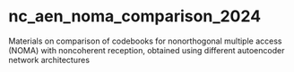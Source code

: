 # nc_aen_noma_comparison_2024
Materials on comparison of codebooks for nonorthogonal multiple access (NOMA) with noncoherent reception, obtained using different autoencoder network architectures
